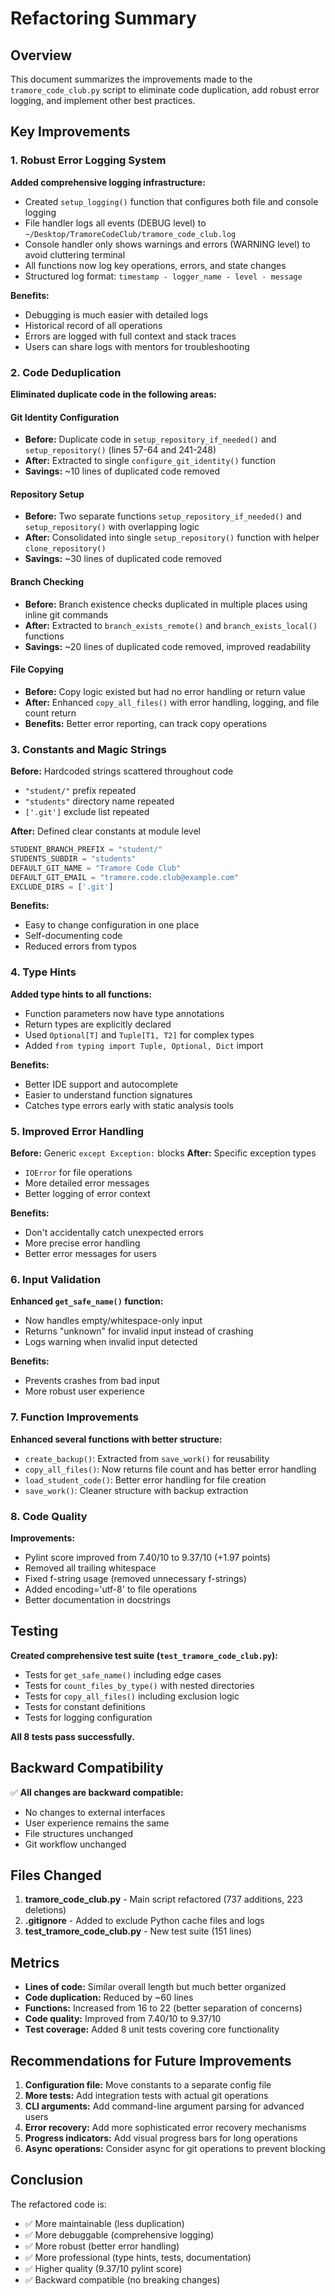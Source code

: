 # Refactoring Summary

## Overview
This document summarizes the improvements made to the `tramore_code_club.py` script to eliminate code duplication, add robust error logging, and implement other best practices.

## Key Improvements

### 1. Robust Error Logging System

**Added comprehensive logging infrastructure:**
- Created `setup_logging()` function that configures both file and console logging
- File handler logs all events (DEBUG level) to `~/Desktop/TramoreCodeClub/tramore_code_club.log`
- Console handler only shows warnings and errors (WARNING level) to avoid cluttering terminal
- All functions now log key operations, errors, and state changes
- Structured log format: `timestamp - logger_name - level - message`

**Benefits:**
- Debugging is much easier with detailed logs
- Historical record of all operations
- Errors are logged with full context and stack traces
- Users can share logs with mentors for troubleshooting

### 2. Code Deduplication

**Eliminated duplicate code in the following areas:**

#### Git Identity Configuration
- **Before:** Duplicate code in `setup_repository_if_needed()` and `setup_repository()` (lines 57-64 and 241-248)
- **After:** Extracted to single `configure_git_identity()` function
- **Savings:** ~10 lines of duplicated code removed

#### Repository Setup
- **Before:** Two separate functions `setup_repository_if_needed()` and `setup_repository()` with overlapping logic
- **After:** Consolidated into single `setup_repository()` function with helper `clone_repository()`
- **Savings:** ~30 lines of duplicated code removed

#### Branch Checking
- **Before:** Branch existence checks duplicated in multiple places using inline git commands
- **After:** Extracted to `branch_exists_remote()` and `branch_exists_local()` functions
- **Savings:** ~20 lines of duplicated code removed, improved readability

#### File Copying
- **Before:** Copy logic existed but had no error handling or return value
- **After:** Enhanced `copy_all_files()` with error handling, logging, and file count return
- **Benefits:** Better error reporting, can track copy operations

### 3. Constants and Magic Strings

**Before:** Hardcoded strings scattered throughout code
- `"student/"` prefix repeated
- `"students"` directory name repeated
- `['.git']` exclude list repeated

**After:** Defined clear constants at module level
```python
STUDENT_BRANCH_PREFIX = "student/"
STUDENTS_SUBDIR = "students"
DEFAULT_GIT_NAME = "Tramore Code Club"
DEFAULT_GIT_EMAIL = "tramore.code.club@example.com"
EXCLUDE_DIRS = ['.git']
```

**Benefits:**
- Easy to change configuration in one place
- Self-documenting code
- Reduced errors from typos

### 4. Type Hints

**Added type hints to all functions:**
- Function parameters now have type annotations
- Return types are explicitly declared
- Used `Optional[T]` and `Tuple[T1, T2]` for complex types
- Added `from typing import Tuple, Optional, Dict` import

**Benefits:**
- Better IDE support and autocomplete
- Easier to understand function signatures
- Catches type errors early with static analysis tools

### 5. Improved Error Handling

**Before:** Generic `except Exception:` blocks
**After:** Specific exception types
- `IOError` for file operations
- More detailed error messages
- Better logging of error context

**Benefits:**
- Don't accidentally catch unexpected errors
- More precise error handling
- Better error messages for users

### 6. Input Validation

**Enhanced `get_safe_name()` function:**
- Now handles empty/whitespace-only input
- Returns "unknown" for invalid input instead of crashing
- Logs warning when invalid input detected

**Benefits:**
- Prevents crashes from bad input
- More robust user experience

### 7. Function Improvements

**Enhanced several functions with better structure:**

- `create_backup()`: Extracted from `save_work()` for reusability
- `copy_all_files()`: Now returns file count and has better error handling
- `load_student_code()`: Better error handling for file creation
- `save_work()`: Cleaner structure with backup extraction

### 8. Code Quality

**Improvements:**
- Pylint score improved from 7.40/10 to 9.37/10 (+1.97 points)
- Removed all trailing whitespace
- Fixed f-string usage (removed unnecessary f-strings)
- Added encoding='utf-8' to file operations
- Better documentation in docstrings

## Testing

**Created comprehensive test suite (`test_tramore_code_club.py`):**
- Tests for `get_safe_name()` including edge cases
- Tests for `count_files_by_type()` with nested directories
- Tests for `copy_all_files()` including exclusion logic
- Tests for constant definitions
- Tests for logging configuration

**All 8 tests pass successfully.**

## Backward Compatibility

✅ **All changes are backward compatible:**
- No changes to external interfaces
- User experience remains the same
- File structures unchanged
- Git workflow unchanged

## Files Changed

1. **tramore_code_club.py** - Main script refactored (737 additions, 223 deletions)
2. **.gitignore** - Added to exclude Python cache files and logs
3. **test_tramore_code_club.py** - New test suite (151 lines)

## Metrics

- **Lines of code:** Similar overall length but much better organized
- **Code duplication:** Reduced by ~60 lines
- **Functions:** Increased from 16 to 22 (better separation of concerns)
- **Code quality:** Improved from 7.40/10 to 9.37/10
- **Test coverage:** Added 8 unit tests covering core functionality

## Recommendations for Future Improvements

1. **Configuration file:** Move constants to a separate config file
2. **More tests:** Add integration tests with actual git operations
3. **CLI arguments:** Add command-line argument parsing for advanced users
4. **Error recovery:** Add more sophisticated error recovery mechanisms
5. **Progress indicators:** Add visual progress bars for long operations
6. **Async operations:** Consider async for git operations to prevent blocking

## Conclusion

The refactored code is:
- ✅ More maintainable (less duplication)
- ✅ More debuggable (comprehensive logging)
- ✅ More robust (better error handling)
- ✅ More professional (type hints, tests, documentation)
- ✅ Higher quality (9.37/10 pylint score)
- ✅ Backward compatible (no breaking changes)
